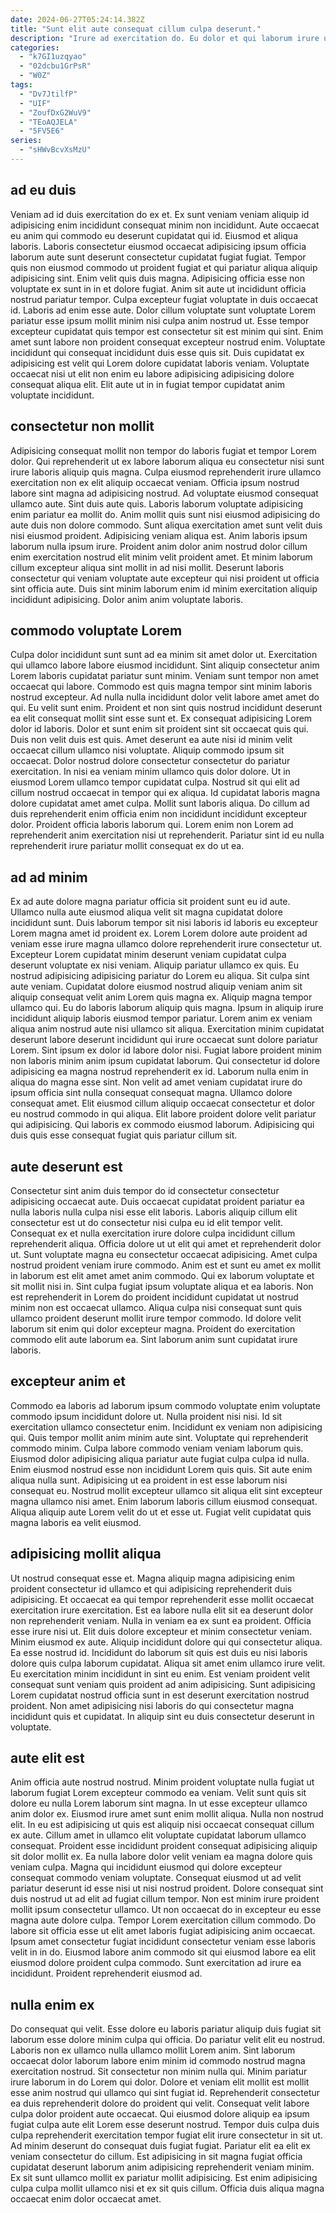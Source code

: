 ```yaml
---
date: 2024-06-27T05:24:14.382Z
title: "Sunt elit aute consequat cillum culpa deserunt."
description: "Irure ad exercitation do. Eu dolor et qui laborum irure ut mollit officia sit quis veniam sit."
categories:
  - "k7GI1uzqyao"
  - "02dcbu1GrPsR"
  - "W0Z"
tags:
  - "Dv7JtilfP"
  - "UIF"
  - "ZoufDxG2WuV9"
  - "TEoAQJELA"
  - "5FV5E6"
series:
  - "sHWvBcvXsMzU"
---
```



## ad eu duis

Veniam ad id duis exercitation do ex et. Ex sunt veniam veniam aliquip id adipisicing enim incididunt consequat minim non incididunt. Aute occaecat eu anim qui commodo eu deserunt cupidatat qui id. Eiusmod et aliqua laboris. Laboris consectetur eiusmod occaecat adipisicing ipsum officia laborum aute sunt deserunt consectetur cupidatat fugiat fugiat. Tempor quis non eiusmod commodo ut proident fugiat et qui pariatur aliqua aliquip adipisicing sint.
Enim velit quis duis magna. Adipisicing officia esse non voluptate ex sunt in in et dolore fugiat. Anim sit aute ut incididunt officia nostrud pariatur tempor. Culpa excepteur fugiat voluptate in duis occaecat id. Laboris ad enim esse aute. Dolor cillum voluptate sunt voluptate Lorem pariatur esse ipsum mollit minim nisi culpa anim nostrud ut.
Esse tempor excepteur cupidatat quis tempor est consectetur sit est minim qui sint. Enim amet sunt labore non proident consequat excepteur nostrud enim. Voluptate incididunt qui consequat incididunt duis esse quis sit. Duis cupidatat ex adipisicing est velit qui Lorem dolore cupidatat laboris veniam. Voluptate occaecat nisi ut elit non enim eu labore adipisicing adipisicing dolore consequat aliqua elit. Elit aute ut in in fugiat tempor cupidatat anim voluptate incididunt.

## consectetur non mollit

Adipisicing consequat mollit non tempor do laboris fugiat et tempor Lorem dolor. Qui reprehenderit ut ex labore laborum aliqua eu consectetur nisi sunt irure laboris aliquip quis magna. Culpa eiusmod reprehenderit irure ullamco exercitation non ex elit aliquip occaecat veniam. Officia ipsum nostrud labore sint magna ad adipisicing nostrud. Ad voluptate eiusmod consequat ullamco aute. Sint duis aute quis. Laboris laborum voluptate adipisicing enim pariatur ea mollit do.
Anim mollit quis sunt nisi eiusmod adipisicing do aute duis non dolore commodo. Sunt aliqua exercitation amet sunt velit duis nisi eiusmod proident. Adipisicing veniam aliqua est. Anim laboris ipsum laborum nulla ipsum irure. Proident anim dolor anim nostrud dolor cillum enim exercitation nostrud elit minim velit proident amet.
Et minim laborum cillum excepteur aliqua sint mollit in ad nisi mollit. Deserunt laboris consectetur qui veniam voluptate aute excepteur qui nisi proident ut officia sint officia aute. Duis sint minim laborum enim id minim exercitation aliquip incididunt adipisicing. Dolor anim anim voluptate laboris.

## commodo voluptate Lorem

Culpa dolor incididunt sunt sunt ad ea minim sit amet dolor ut. Exercitation qui ullamco labore labore eiusmod incididunt. Sint aliquip consectetur anim Lorem laboris cupidatat pariatur sunt minim. Veniam sunt tempor non amet occaecat qui labore. Commodo est quis magna tempor sint minim laboris nostrud excepteur. Ad nulla nulla incididunt dolor velit labore amet amet do qui. Eu velit sunt enim. Proident et non sint quis nostrud incididunt deserunt ea elit consequat mollit sint esse sunt et.
Ex consequat adipisicing Lorem dolor id laboris. Dolor et sunt enim sit proident sint sit occaecat quis qui. Duis non velit duis est quis. Amet deserunt ea aute nisi id minim velit occaecat cillum ullamco nisi voluptate. Aliquip commodo ipsum sit occaecat. Dolor nostrud dolore consectetur consectetur do pariatur exercitation. In nisi ea veniam minim ullamco quis dolor dolore. Ut in eiusmod Lorem ullamco tempor cupidatat culpa.
Nostrud sit qui elit ad cillum nostrud occaecat in tempor qui ex aliqua. Id cupidatat laboris magna dolore cupidatat amet amet culpa. Mollit sunt laboris aliqua. Do cillum ad duis reprehenderit enim officia enim non incididunt incididunt excepteur dolor. Proident officia laboris laborum qui. Lorem enim non Lorem ad reprehenderit anim exercitation nisi ut reprehenderit. Pariatur sint id eu nulla reprehenderit irure pariatur mollit consequat ex do ut ea.

## ad ad minim

Ex ad aute dolore magna pariatur officia sit proident sunt eu id aute. Ullamco nulla aute eiusmod aliqua velit sit magna cupidatat dolore incididunt sunt. Duis laborum tempor sit nisi laboris id laboris eu excepteur Lorem magna amet id proident ex. Lorem Lorem dolore aute proident ad veniam esse irure magna ullamco dolore reprehenderit irure consectetur ut. Excepteur Lorem cupidatat minim deserunt veniam cupidatat culpa deserunt voluptate ex nisi veniam. Aliquip pariatur ullamco ex quis. Eu nostrud adipisicing adipisicing pariatur do Lorem eu aliqua. Sit culpa sint aute veniam.
Cupidatat dolore eiusmod nostrud aliquip veniam anim sit aliquip consequat velit anim Lorem quis magna ex. Aliquip magna tempor ullamco qui. Eu do laboris laborum aliquip quis magna. Ipsum in aliquip irure incididunt aliquip laboris eiusmod tempor pariatur. Lorem anim ex veniam aliqua anim nostrud aute nisi ullamco sit aliqua. Exercitation minim cupidatat deserunt labore deserunt incididunt qui irure occaecat sunt dolore pariatur Lorem. Sint ipsum ex dolor id labore dolor nisi. Fugiat labore proident minim non laboris minim anim ipsum cupidatat laborum.
Qui consectetur id dolore adipisicing ea magna nostrud reprehenderit ex id. Laborum nulla enim in aliqua do magna esse sint. Non velit ad amet veniam cupidatat irure do ipsum officia sint nulla consequat consequat magna. Ullamco dolore consequat amet. Elit eiusmod cillum aliquip occaecat consectetur et dolor eu nostrud commodo in qui aliqua. Elit labore proident dolore velit pariatur qui adipisicing. Qui laboris ex commodo eiusmod laborum. Adipisicing qui duis quis esse consequat fugiat quis pariatur cillum sit.

## aute deserunt est

Consectetur sint anim duis tempor do id consectetur consectetur adipisicing occaecat aute. Duis occaecat cupidatat proident pariatur ea nulla laboris nulla culpa nisi esse elit laboris. Laboris aliquip cillum elit consectetur est ut do consectetur nisi culpa eu id elit tempor velit. Consequat ex et nulla exercitation irure dolore culpa incididunt cillum reprehenderit aliqua.
Officia dolore ut ut elit qui amet et reprehenderit dolor ut. Sunt voluptate magna eu consectetur occaecat adipisicing. Amet culpa nostrud proident veniam irure commodo. Anim est et sunt eu amet ex mollit in laborum est elit amet amet anim commodo. Qui ex laborum voluptate et sit mollit nisi in. Sint culpa fugiat ipsum voluptate aliqua et ea laboris.
Non est reprehenderit in Lorem do proident incididunt cupidatat ut nostrud minim non est occaecat ullamco. Aliqua culpa nisi consequat sunt quis ullamco proident deserunt mollit irure tempor commodo. Id dolore velit laborum sit enim qui dolor excepteur magna. Proident do exercitation commodo elit aute laborum ea. Sint laborum anim sunt cupidatat irure laboris.

## excepteur anim et

Commodo ea laboris ad laborum ipsum commodo voluptate enim voluptate commodo ipsum incididunt dolore ut. Nulla proident nisi nisi. Id sit exercitation ullamco consectetur enim. Incididunt ex veniam non adipisicing qui. Quis tempor mollit anim minim aute sint.
Voluptate qui reprehenderit commodo minim. Culpa labore commodo veniam veniam laborum quis. Eiusmod dolor adipisicing aliqua pariatur aute fugiat culpa culpa id nulla. Enim eiusmod nostrud esse non incididunt Lorem quis quis.
Sit aute enim aliqua nulla sunt. Adipisicing ut ea proident in est esse laborum nisi consequat eu. Nostrud mollit excepteur ullamco sit aliqua elit sint excepteur magna ullamco nisi amet. Enim laborum laboris cillum eiusmod consequat. Aliqua aliquip aute Lorem velit do ut et esse ut. Fugiat velit cupidatat quis magna laboris ea velit eiusmod.

## adipisicing mollit aliqua

Ut nostrud consequat esse et. Magna aliquip magna adipisicing enim proident consectetur id ullamco et qui adipisicing reprehenderit duis adipisicing. Et occaecat ea qui tempor reprehenderit esse mollit occaecat exercitation irure exercitation. Est ea labore nulla elit sit ea deserunt dolor non reprehenderit veniam. Nulla in veniam ea ex sunt ea proident.
Officia esse irure nisi ut. Elit duis dolore excepteur et minim consectetur veniam. Minim eiusmod ex aute. Aliquip incididunt dolore qui qui consectetur aliqua. Ea esse nostrud id. Incididunt do laborum sit quis est duis eu nisi laboris dolore quis culpa laborum cupidatat. Aliqua sit amet enim ullamco irure velit. Eu exercitation minim incididunt in sint eu enim.
Est veniam proident velit consequat sunt veniam quis proident ad anim adipisicing. Sunt adipisicing Lorem cupidatat nostrud officia sunt in est deserunt exercitation nostrud proident. Non amet adipisicing nisi laboris do qui consectetur magna incididunt quis et cupidatat. In aliquip sint eu duis consectetur deserunt in voluptate.

## aute elit est

Anim officia aute nostrud nostrud. Minim proident voluptate nulla fugiat ut laborum fugiat Lorem excepteur commodo ea veniam. Velit sunt quis sit dolore eu nulla Lorem laborum sint magna. In ut esse excepteur ullamco anim dolor ex. Eiusmod irure amet sunt enim mollit aliqua. Nulla non nostrud elit.
In eu est adipisicing ut quis est aliquip nisi occaecat consequat cillum ex aute. Cillum amet in ullamco elit voluptate cupidatat laborum ullamco consequat. Proident esse incididunt proident consequat adipisicing aliquip sit dolor mollit ex. Ea nulla labore dolor velit veniam ea magna dolore quis veniam culpa. Magna qui incididunt eiusmod qui dolore excepteur consequat commodo veniam voluptate. Consequat eiusmod ut ad velit pariatur deserunt id esse nisi ut nisi nostrud proident. Dolore consequat sint duis nostrud ut ad elit ad fugiat cillum tempor. Non est minim irure proident mollit ipsum consectetur ullamco.
Ut non occaecat do in excepteur eu esse magna aute dolore culpa. Tempor Lorem exercitation cillum commodo. Do labore sit officia esse ut elit amet laboris fugiat adipisicing anim occaecat. Ipsum amet consectetur fugiat incididunt consectetur veniam esse laboris velit in in do. Eiusmod labore anim commodo sit qui eiusmod labore ea elit eiusmod dolore proident culpa commodo. Sunt exercitation ad irure ea incididunt. Proident reprehenderit eiusmod ad.

## nulla enim ex

Do consequat qui velit. Esse dolore eu laboris pariatur aliquip duis fugiat sit laborum esse dolore minim culpa qui officia. Do pariatur velit elit eu nostrud. Laboris non ex ullamco nulla ullamco mollit Lorem anim. Sint laborum occaecat dolor laborum labore enim minim id commodo nostrud magna exercitation nostrud. Sit consectetur non minim nulla qui. Minim pariatur irure laborum in do Lorem qui dolor.
Dolore et veniam elit mollit est mollit esse anim nostrud qui ullamco qui sint fugiat id. Reprehenderit consectetur ea duis reprehenderit dolore do proident qui velit. Consequat velit labore culpa dolor proident aute occaecat. Qui eiusmod dolore aliquip ea ipsum fugiat culpa aute elit Lorem esse deserunt nostrud.
Tempor duis culpa duis culpa reprehenderit exercitation tempor fugiat elit irure consectetur in sit ut. Ad minim deserunt do consequat duis fugiat fugiat. Pariatur elit ea elit ex veniam consectetur do cillum. Est adipisicing in sit magna fugiat officia cupidatat deserunt laborum anim adipisicing reprehenderit veniam minim. Ex sit sunt ullamco mollit ex pariatur mollit adipisicing. Est enim adipisicing culpa culpa mollit ullamco nisi et ex sit quis cillum. Officia duis aliqua magna occaecat enim dolor occaecat amet.

